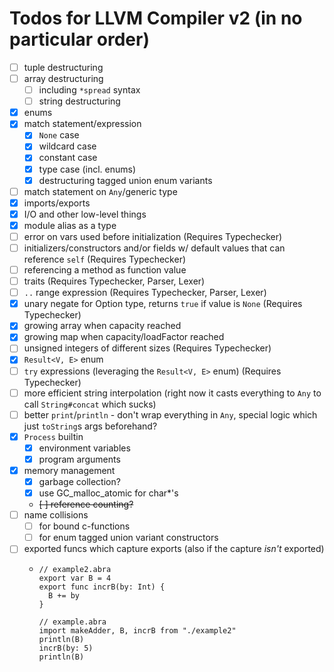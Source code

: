 # Todos for LLVM Compiler v2 (in no particular order)

- [ ] tuple destructuring
- [ ] array destructuring
  - [ ] including `*spread` syntax
  - [ ] string destructuring
- [x] enums
- [x] match statement/expression
  - [x] `None` case
  - [x] wildcard case
  - [x] constant case
  - [x] type case (incl. enums)
  - [x] destructuring tagged union enum variants
- [ ] match statement on `Any`/generic type
- [x] imports/exports
- [x] I/O and other low-level things
- [x] module alias as a type
- [ ] error on vars used before initialization (Requires Typechecker)
- [ ] initializers/constructors and/or fields w/ default values that can reference `self` (Requires Typechecker)
- [ ] referencing a method as function value
- [ ] traits (Requires Typechecker, Parser, Lexer)
- [ ] `..` range expression (Requires Typechecker, Parser, Lexer)
- [x] unary negate for Option type, returns `true` if value is `None` (Requires Typechecker)
- [x] growing array when capacity reached
- [x] growing map when capacity/loadFactor reached
- [ ] unsigned integers of different sizes (Requires Typechecker)
- [x] `Result<V, E>` enum
- [ ] `try` expressions (leveraging the `Result<V, E>` enum) (Requires Typechecker)
- [ ] more efficient string interpolation (right now it casts everything to `Any` to call `String#concat` which sucks)
- [ ] better `print`/`println` - don't wrap everything in `Any`, special logic which just `toString`s args beforehand?
- [x] `Process` builtin
  - [x] environment variables
  - [x] program arguments
- [x] memory management
  - [x] garbage collection?
  - [x] use GC_malloc_atomic for char*'s
  - ~~[ ] reference counting?~~
- [ ] name collisions
  - [ ] for bound c-functions
  - [ ] for enum tagged union variant constructors
- [ ] exported funcs which capture exports (also if the capture _isn't_ exported)
  - ```
    // example2.abra
    export var B = 4
    export func incrB(by: Int) {
      B += by
    }
    
    // example.abra
    import makeAdder, B, incrB from "./example2"
    println(B)
    incrB(by: 5)
    println(B)
  ```
